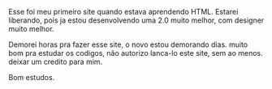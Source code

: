 Esse foi meu primeiro site quando estava aprendendo HTML.
Estarei liberando, pois ja estou desenvolvendo uma 2.0 muito melhor,
com designer muito melhor.

Demorei horas pra fazer esse site, o novo estou demorando dias.
muito bom pra estudar os codigos, não autorizo lanca-lo este site, sem ao menos.
deixar um credito para mim.

Bom estudos.
